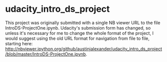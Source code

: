 # udacity_intro_ds_project

This project was originally submitted with a single NB viewer URL to the file IntroDS-ProjectOne.ipynb. Udacity's submission form has changed, so unless it's necessary for me to change the whole format of the project, I would  suggest using the old URL format for navigation from file to file, starting here: http://nbviewer.ipython.org/github/austinjalexander/udacity_intro_ds_project/blob/master/IntroDS-ProjectOne.ipynb.


